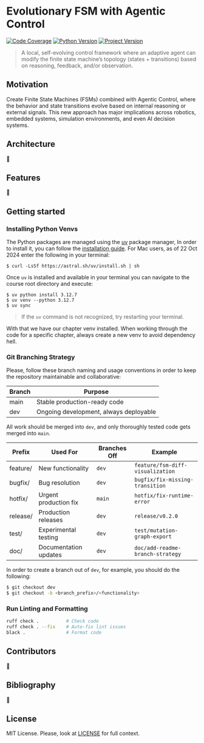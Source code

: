 # Evolutionary FSM with Agentic Control

<!-- [![CI/CD Pipeline](https://github.com/ufmg/evolutionary-fsm-agentic-control/actions/workflows/ci.yml/badge.svg)](https://github.com/ufmg/evolutionary-fsm-agentic-control/actions/workflows/ci.yml) -->
[![Code Coverage](https://codecov.io/gh/ufmg/evolutionary-fsm-agentic-control/branch/main/graph/badge.svg)](https://codecov.io/gh/ufmg/evolutionary-fsm-agentic-control)
[![Python Version](https://img.shields.io/badge/python-3.12%2B-blue.svg)](https://www.python.org/downloads/)
[![Project Version](https://img.shields.io/badge/version-0.1.0-green.svg)](https://github.com/ufmg/evolutionary-fsm-agentic-control/releases)

> A local, self-evolving control framework where an adaptive agent can modify the finite state machine’s topology (states + transitions) based on reasoning, feedback, and/or observation.

## Motivation
Create Finite State Machines (FSMs) combined with Agentic Control, where the behavior and state transitions evolve based on internal reasoning or external signals. This new approach has major implications across robotics, embedded systems, simulation environments, and even AI decision systems.

## Architecture
🚧

## Features
🚧

## Getting started
### Installing Python Venvs

The Python packages are managed using the [uv](https://github.com/astral-sh/uv) package manager, In order to install it, you can follow the [installation guide](https://docs.astral.sh/uv/#getting-started). For Mac users, as of 22 Oct 2024 enter the following in your terminal:

```
$ curl -LsSf https://astral.sh/uv/install.sh | sh
```

Once `uv` is installed and available in your terminal you can navigate to the course root directory and execute:

```
$ uv python install 3.12.7
$ uv venv --python 3.12.7
$ uv sync
```

> If the `uv` command is not recognized, try restarting your terminal.

With that we have our chapter venv installed. When working through the code for a specific chapter, always create a new venv to avoid dependency hell.


### Git Branching Strategy
Please, follow these branch naming and usage conventions in order to keep the repository maintainable and collaborative:

|Branch|	Purpose|
|------|-----------|
|main  |	Stable production-ready code|
|dev   | Ongoing development, always deployable|

All work should be merged into `dev`, and only thoroughly tested code gets merged into `main`.

| Prefix     | Used For               | Branches Off | Example                             |
|------------|------------------------|--------------|-------------------------------------|
| feature/   | New functionality      | `dev`        | `feature/fsm-diff-visualization`    |
| bugfix/    | Bug resolution         | `dev`        | `bugfix/fix-missing-transition`     |
| hotfix/    | Urgent production fix  | `main`       | `hotfix/fix-runtime-error`          |
| release/   | Production releases    | `dev`        | `release/v0.2.0`                    |
| test/      | Experimental testing   | `dev`        | `test/mutation-graph-export`        |
| doc/       | Documentation updates  | `dev`        | `doc/add-readme-branch-strategy`    |

In order to create a branch out of `dev`, for example, you should do the following:

```bash
$ git checkout dev
$ git checkout -b <branch_prefix>/<functionality>
```

### Run Linting and Formatting
```bash
ruff check .          # Check code
ruff check . --fix    # Auto-fix lint issues
black .               # Format code
```

## Contributors
🚧

## Bibliography
🚧

## License
MIT License. Please, look at [LICENSE](./LICENSE) for full context.

